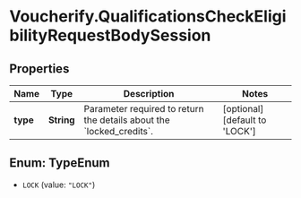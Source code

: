 # Voucherify.QualificationsCheckEligibilityRequestBodySession

## Properties

Name | Type | Description | Notes
------------ | ------------- | ------------- | -------------
**type** | **String** | Parameter required to return the details about the &#x60;locked_credits&#x60;. | [optional] [default to &#39;LOCK&#39;]



## Enum: TypeEnum


* `LOCK` (value: `"LOCK"`)




